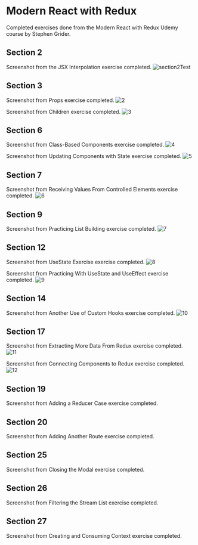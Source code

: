 # Modern React with Redux
Completed exercises done from the Modern React with Redux Udemy course by Stephen Grider.


## Section 2 
Screenshot from the JSX Interpolation exercise completed.
![section2Test](https://user-images.githubusercontent.com/83961643/150297036-48dcb7b2-eb4a-4591-929c-960b9eb101a3.jpeg)


## Section 3 
Screenshot from Props exercise completed. 
![2](https://user-images.githubusercontent.com/83961643/150344099-1544c7ba-f40e-46d4-939c-b71de723364d.jpeg)


Screenshot from Children exercise completed. 
![3](https://user-images.githubusercontent.com/83961643/150508421-35ccb7bd-eeb0-4675-93f5-026288d02516.jpeg)


## Section 6 
Screenshot from Class-Based Components exercise completed. 
![4](https://user-images.githubusercontent.com/83961643/150509334-0bf80e0c-d88c-4e3f-9bd3-906201561dc3.jpeg)

Screenshot from Updating Components with State exercise completed.
![5](https://user-images.githubusercontent.com/83961643/150510422-ac4a4299-7978-41f6-96e4-27f09396b3ec.jpeg)


## Section 7 
Screenshot from Receiving Values From Controlled Elements exercise completed. 
![6](https://user-images.githubusercontent.com/83961643/150511368-a3daaaa6-5943-477b-84b2-5e406d6fa926.jpeg)


## Section 9 
Screenshot from Practicing List Building exercise completed. 
![7](https://user-images.githubusercontent.com/83961643/150512043-3d97b422-5e8c-4112-9c11-60715d7a3ef4.jpeg)


## Section 12 
Screenshot from UseState Exercise exercise completed. 
![8](https://user-images.githubusercontent.com/83961643/150512870-a9c43879-f946-4f23-9ff0-3a889a7479c8.jpeg)

Screenshot from Practicing With UseState and UseEffect exercise completed. 
![9](https://user-images.githubusercontent.com/83961643/150513713-78cb37fc-77d1-47a7-9d88-37282815b0a2.jpeg)


## Section 14 
Screenshot from Another Use of Custom Hooks exercise completed.
![10](https://user-images.githubusercontent.com/83961643/150514589-c94afba2-4301-45d1-b48b-982bc1d51075.jpeg)


## Section 17 
Screenshot from Extracting More Data From Redux exercise completed. 
![11](https://user-images.githubusercontent.com/83961643/150652623-031fa59a-d5dc-4ea2-b0e6-6993b6df648f.jpg)

Screenshot from Connecting Components to Redux exercise completed.
![12](https://user-images.githubusercontent.com/83961643/150779319-f349c83f-c1b5-4c40-8f58-976970428f03.jpeg)


## Section 19 
Screenshot from Adding a Reducer Case exercise completed.

## Section 20 
Screenshot from Adding Another Route exercise completed.

## Section 25 
Screenshot from Closing the Modal exercise completed.

## Section 26 
Screenshot from Filtering the Stream List exercise completed.

## Section 27
Screenshot from Creating and Consuming Context exercise completed.
